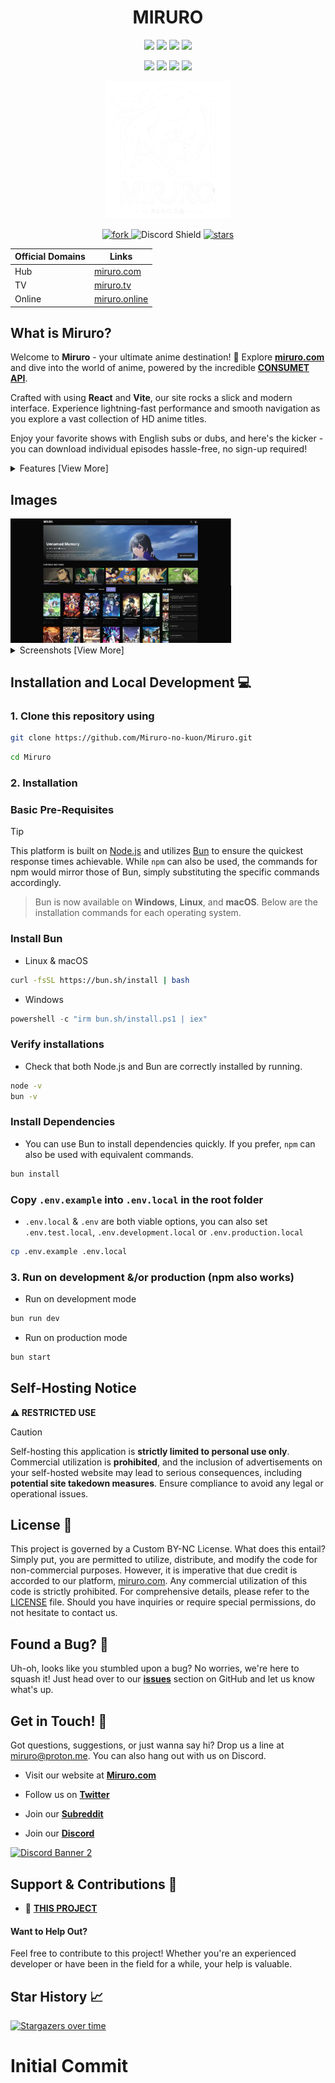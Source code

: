 <h1 align="center">
MIRURO
</h1>

<p align="center">
  <a href="#"><img src="https://img.shields.io/badge/typescript-%23007acc.svg?style=for-the-badge&logo=typescript&logoColor=%23ffffff"/></a>
  <a href="#"><img src="https://img.shields.io/badge/react-%2320232a.svg?style=for-the-badge&logo=react&logoColor=%2361DAFB"/></a>
  <a href="#"><img src="https://img.shields.io/badge/vite-%239269fe.svg?style=for-the-badge&logo=vite&logoColor=yellow&border"/></a>
  <a href="#"><img src="https://img.shields.io/badge/styled--components-742b66.svg?style=for-the-badge&logo=styled-components&logoColor=#e682d5"/></a>
</p>

<p align="center">
  <a href="#"><img src="https://img.shields.io/badge/Node.js-339933.svg?style=for-the-badge&logo=node.js&logoColor=white"/></a>
  <a href="#"><img src="https://img.shields.io/badge/Bun.js-febbd0.svg?style=for-the-badge&logo=bun&logoColor=f9f1e1"/></a>
  <a href="#"><img src="https://img.shields.io/badge/vercel-%23000000.svg?style=for-the-badge&logo=vercel&logoColor=white"/></a>
  <a href="#"><img src="https://img.shields.io/badge/cloudflare-white.svg?style=for-the-badge&logo=cloudflare&logoColor=orange"/></a>
</p>

<p align="center">
  <a href="https://www.miruro.com" target="_blank">
    <img src="https://raw.githubusercontent.com/Miruro-no-kuon/Miruro/main/src/assets/miruro-transparent-white.png" alt="Logo" width="200"/>
  </a>
</p>

<p align="center">
  <a href="https://github.com/Miruro-no-Kuon/Miruro/fork">
    <img src="https://img.shields.io/github/forks/Miruro-no-Kuon/Miruro?style=social" alt="fork"/>
  </a>
  <img src="https://discordapp.com/api/guilds/1199699127190167643/widget.png?style=shield" alt="Discord Shield"/>
  <a href="https://github.com/Miruro-no-Kuon/Miruro">
    <img src="https://img.shields.io/github/stars/Miruro-no-Kuon/Miruro?style=social" alt="stars"/>
  </a>
</p>

<div align="center" >

| Official Domains | Links                                      |
| ---------------- | ------------------------------------------ |
| Hub              | [miruro.com](https://www.miruro.com)       |
| TV               | [miruro.tv](https://www.miruro.tv)         |
| Online           | [miruro.online](https://www.miruro.online) |

</div>

## What is Miruro?

Welcome to **Miruro** - your ultimate anime destination! 🤯 Explore **[miruro.com](https://www.miruro.com)** and dive into the world of anime, powered by the incredible **[CONSUMET API](https://github.com/consumet)**.

Crafted with using **React** and **Vite**, our site rocks a slick and modern interface. Experience lightning-fast performance and smooth navigation as you explore a vast collection of HD anime titles.

Enjoy your favorite shows with English subs or dubs, and here's the kicker - you can download individual episodes hassle-free, no sign-up required!

<!-- ## Features 🪴 -->

<details>
<summary>Features [View More]</summary>

### General

- Dub Anime support
- User-friendly interface
- Mobile responsive
- Anilist login integration
- Fast page load
- Light/Dark theme
- Continue watching section

### Watch Page

- **Player**
  - Autoplay next episode
  - Skip op/ed button
  - Theater mode

### Coming Soon

- Comment section
- Join the Discord to see the full Roadmap!

</details>

## Images

<div style="text-align: left;">
  <img src="https://raw.githubusercontent.com/Miruro-no-kuon/.github/main/profile/home-page.webp" alt="Home Page" style="max-width: 70%;" >
  <details>
  <summary>Screenshots [View More]</summary>
  <br>
  <img src="https://raw.githubusercontent.com/Miruro-no-kuon/.github/main/profile/splash-page.webp" alt="Splash Page" style="max-width: 70%;">
  <img src="https://raw.githubusercontent.com/Miruro-no-kuon/.github/main/profile/watch-page.webp" alt="Watch Page" style="max-width: 70%;">
  <img src="https://raw.githubusercontent.com/Miruro-no-kuon/.github/main/profile/footer.webp" alt="Footer" style="max-width: 70%;">
  </details>
</div>

## Installation and Local Development 💻

### 1. Clone this repository using

```bash
git clone https://github.com/Miruro-no-kuon/Miruro.git
```

```bash
cd Miruro
```

### 2. Installation

### Basic Pre-Requisites

> [!TIP]
> This platform is built on [Node.js](https://nodejs.org/) and utilizes [Bun](https://bun.sh/) to ensure the quickest response times achievable. While `npm` can also be used, the commands for npm would mirror those of Bun, simply substituting the specific commands accordingly.

> Bun is now available on **Windows**, **Linux**, and **macOS**. Below are the installation commands for each operating system.

### Install Bun

- Linux & macOS

```bash
curl -fsSL https://bun.sh/install | bash
```

- Windows

```powershell
powershell -c "irm bun.sh/install.ps1 | iex"
```

### Verify installations

- Check that both Node.js and Bun are correctly installed by running.

```bash
node -v
bun -v
```

### Install Dependencies

- You can use Bun to install dependencies quickly. If you prefer, `npm` can also be used with equivalent commands.

```bash
bun install
```

### Copy `.env.example` into `.env.local` in the root folder

- `.env.local` & `.env` are both viable options, you can also set
  `.env.test.local`,
  `.env.development.local` or
  `.env.production.local`

```bash
cp .env.example .env.local
```

### 3. Run on development &/or production (npm also works)

- Run on development mode

```bash
bun run dev
```

- Run on production mode

```bash
bun start
```

## Self-Hosting Notice

**⚠️ RESTRICTED USE**

> [!CAUTION]
> Self-hosting this application is **strictly limited to personal use only**. Commercial utilization is **prohibited**, and the inclusion of advertisements on your self-hosted website may lead to serious consequences, including **potential site takedown measures**. Ensure compliance to avoid any legal or operational issues.

## License 📝

This project is governed by a Custom BY-NC License. What does this entail? Simply put, you are permitted to utilize, distribute, and modify the code for non-commercial purposes. However, it is imperative that due credit is accorded to our platform, [miruro.com](https://www.miruro.com). Any commercial utilization of this code is strictly prohibited. For comprehensive details, please refer to the [LICENSE](LICENSE) file. Should you have inquiries or require special permissions, do not hesitate to contact us.

## Found a Bug? 🐞

Uh-oh, looks like you stumbled upon a bug? No worries, we're here to squash it! Just head over to our [**issues**](https://github.com/Miruro-no-kuon/Miruro-no-Kuon/issues) section on GitHub and let us know what's up.

## Get in Touch! 📧

Got questions, suggestions, or just wanna say hi? Drop us a line at <miruro@proton.me>. You can also hang out with us on Discord.

- Visit our website at **[Miruro.com](https://www.miruro.com)**

- Follow us on **[Twitter](https://twitter.com/miruro_official)**

- Join our **[Subreddit](https://www.reddit.com/r/miruro)**

- Join our **[Discord](https://discord.gg/4kfypZ96K4)**

[![Discord Banner 2](https://discordapp.com/api/guilds/1199699127190167643/widget.png?style=banner2)](https://discord.com/invite/4kfypZ96K4)

## Support & Contributions 🤲

- 🌟 [**THIS PROJECT**](https://github.com/Miruro-no-kuon/Miruro)

#### Want to Help Out?

Feel free to contribute to this project! Whether you're an experienced developer or have been in the field for a while, your help is valuable.

## Star History 📈

[![Stargazers over time](https://starchart.cc/Miruro-no-kuon/Miruro.svg?variant=adaptive)](https://starchart.cc/Miruro-no-kuon/Miruro)
# Initial Commit

